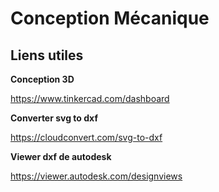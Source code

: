 ﻿# Conception Mécanique

## Liens utiles

**Conception 3D** 

https://www.tinkercad.com/dashboard

**Converter svg to dxf**

https://cloudconvert.com/svg-to-dxf


**Viewer dxf de autodesk**

https://viewer.autodesk.com/designviews



